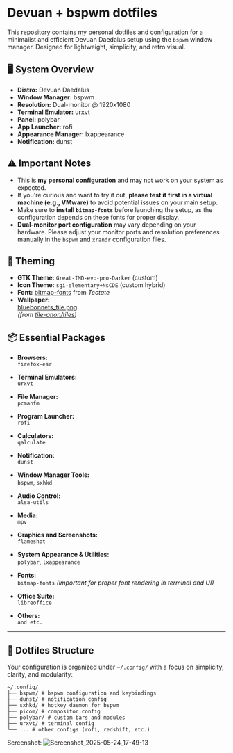 # Devuan + bspwm dotfiles

This repository contains my personal dotfiles and configuration for a minimalist and efficient Devuan Daedalus setup using the `bspwm` window manager. Designed for lightweight, simplicity, and retro visual.

## 🖥️ System Overview

- **Distro:** Devuan Daedalus
- **Window Manager:** bspwm
- **Resolution:** Dual-monitor @ 1920x1080
- **Terminal Emulator:** urxvt
- **Panel:** polybar
- **App Launcher:** rofi
- **Appearance Manager:** lxappearance
- **Notification:** dunst

## ⚠️ Important Notes
- This is **my personal configuration** and may not work on your system as expected.
- If you're curious and want to try it out, **please test it first in a virtual machine (e.g., VMware)** to avoid potential issues on your main setup.
- Make sure to **install `bitmap-fonts`** before launching the setup, as the configuration depends on these fonts for proper display.
- **Dual-monitor port configuration** may vary depending on your hardware. Please adjust your monitor ports and resolution preferences manually in the `bspwm` and `xrandr` configuration files.

## 🎨 Theming

- **GTK Theme:** `Great-IMD-evo-pro-Darker` (custom)
- **Icon Theme:** `sgi-elementary+NsCDE` (custom hybrid)
- **Font:** [bitmap-fonts](https://github.com/Tecate/bitmap-fonts) from _Tectate_
- **Wallpaper:**  
  [bluebonnets_tile.png](https://github.com/tile-anon/tiles/blob/main/bluebonnets_tile.png)  
  *(from [tile-anon/tiles](https://github.com/tile-anon/tiles))*


## 📦 Essential Packages

- **Browsers:**  
  `firefox-esr`

- **Terminal Emulators:**  
  `urxvt`

- **File Manager:**  
  `pcmanfm`

- **Program Launcher:**  
  `rofi`

- **Calculators:**  
  `qalculate`
  
- **Notification:**  
  `dunst`

- **Window Manager Tools:**  
  `bspwm`, `sxhkd`

- **Audio Control:**  
  `alsa-utils`

- **Media:**  
  `mpv`

- **Graphics and Screenshots:**  
  `flameshot`

- **System Appearance & Utilities:**  
  `polybar`, `lxappearance`

- **Fonts:**  
  `bitmap-fonts` *(important for proper font rendering in terminal and UI)*

- **Office Suite:**  
  `libreoffice`

- **Others:**  
  `and etc.`

---

## 📁 Dotfiles Structure

Your configuration is organized under `~/.config/` with a focus on simplicity, clarity, and modularity:
```
~/.config/
├── bspwm/ # bspwm configuration and keybindings
├── dunst/ # notification config
├── sxhkd/ # hotkey daemon for bspwm
├── picom/ # compositor config
├── polybar/ # custom bars and modules
├── urxvt/ # terminal config
└── ... # other configs (rofi, redshift, etc.)
```

Screenshot:
![Screenshot_2025-05-24_17-49-13](https://github.com/user-attachments/assets/195fa128-9f9c-4a3c-95a3-c93e817a9471)

